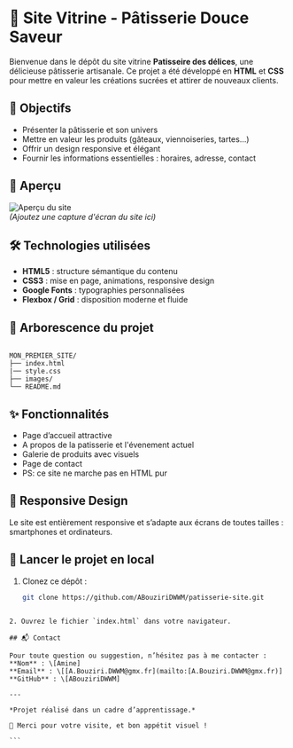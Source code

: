 # 🍰 Site Vitrine - Pâtisserie Douce Saveur

Bienvenue dans le dépôt du site vitrine **Patisseire des délices**, une délicieuse pâtisserie artisanale. Ce projet a été développé en **HTML** et **CSS** pour mettre en valeur les créations sucrées et attirer de nouveaux clients.

## 🎯 Objectifs

- Présenter la pâtisserie et son univers
- Mettre en valeur les produits (gâteaux, viennoiseries, tartes…)
- Offrir un design responsive et élégant
- Fournir les informations essentielles : horaires, adresse, contact

## 📸 Aperçu

![Aperçu du site](chemin/vers/aperçu.jpg)  
_(Ajoutez une capture d'écran du site ici)_

## 🛠 Technologies utilisées

- **HTML5** : structure sémantique du contenu
- **CSS3** : mise en page, animations, responsive design
- **Google Fonts** : typographies personnalisées
- **Flexbox / Grid** : disposition moderne et fluide

## 📁 Arborescence du projet

```

MON_PREMIER_SITE/
├── index.html
|── style.css
├── images/
└── README.md

```

## ✨ Fonctionnalités

- Page d’accueil attractive
- A propos de la patisserie et l'évenement actuel
- Galerie de produits avec visuels
- Page de contact
- PS: ce site ne marche pas en HTML pur

## 📱 Responsive Design

Le site est entièrement responsive et s’adapte aux écrans de toutes tailles : smartphones et ordinateurs.

## 🚀 Lancer le projet en local

1. Clonez ce dépôt :
   ```bash
   git clone https://github.com/ABouziriDWWM/patisserie-site.git
   ```

````

2. Ouvrez le fichier `index.html` dans votre navigateur.

## 📬 Contact

Pour toute question ou suggestion, n’hésitez pas à me contacter :
**Nom** : \[Amine]
**Email** : \[[A.Bouziri.DWWM@gmx.fr](mailto:[A.Bouziri.DWWM@gmx.fr)]
**GitHub** : \[ABouziriDWWM]

---

*Projet réalisé dans un cadre d’apprentissage.*

🍓 Merci pour votre visite, et bon appétit visuel !

```
